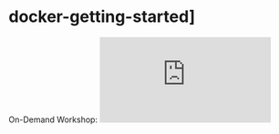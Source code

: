 # docker-getting-started]

On-Demand Workshop: ![Getting Started with Docker](https://goto.docker.com/on-demand-workshop-getting-started-with-docker-201117-ty.html)
